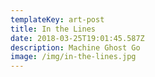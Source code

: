 ```yaml
---
templateKey: art-post
title: In the Lines
date: 2018-03-25T19:01:45.587Z
description: Machine Ghost Go
image: /img/in-the-lines.jpg
---
```


